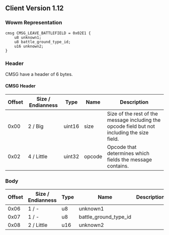 ## Client Version 1.12

### Wowm Representation
```rust,ignore
cmsg CMSG_LEAVE_BATTLEFIELD = 0x02E1 {
    u8 unknown1;    
    u8 battle_ground_type_id;    
    u16 unknown2;    
}

```
### Header
CMSG have a header of 6 bytes.

#### CMSG Header
| Offset | Size / Endianness | Type   | Name   | Description |
| ------ | ----------------- | ------ | ------ | ----------- |
| 0x00   | 2 / Big           | uint16 | size   | Size of the rest of the message including the opcode field but not including the size field.|
| 0x02   | 4 / Little        | uint32 | opcode | Opcode that determines which fields the message contains.|
### Body
| Offset | Size / Endianness | Type | Name | Description |
| ------ | ----------------- | ---- | ---- | ----------- |
| 0x06 | 1 / - | u8 | unknown1 |  |
| 0x07 | 1 / - | u8 | battle_ground_type_id |  |
| 0x08 | 2 / Little | u16 | unknown2 |  |
